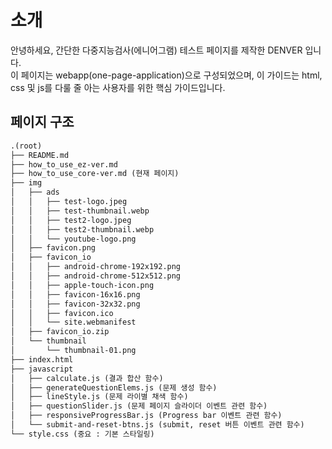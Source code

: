 # 소개

안녕하세요, 간단한 다중지능검사(에니어그램) 테스트 페이지를 제작한 DENVER 입니다.  
이 페이지는 webapp(one-page-application)으로 구성되었으며,
이 가이드는 html, css 및 js를 다룰 줄 아는 사용자를 위한 핵심 가이드입니다.

## 페이지 구조

```txt
.(root)
├── README.md 
├── how_to_use_ez-ver.md
├── how_to_use_core-ver.md (현재 페이지)
├── img
│   ├── ads
│   │   ├── test-logo.jpeg
│   │   ├── test-thumbnail.webp
│   │   ├── test2-logo.jpeg
│   │   ├── test2-thumbnail.webp
│   │   └── youtube-logo.png
│   ├── favicon.png
│   ├── favicon_io
│   │   ├── android-chrome-192x192.png
│   │   ├── android-chrome-512x512.png
│   │   ├── apple-touch-icon.png
│   │   ├── favicon-16x16.png
│   │   ├── favicon-32x32.png
│   │   ├── favicon.ico
│   │   └── site.webmanifest
│   ├── favicon_io.zip
│   └── thumbnail
│       └── thumbnail-01.png
├── index.html
├── javascript
│   ├── calculate.js (결과 합산 함수)
│   ├── generateQuestionElems.js (문제 생성 함수)
│   ├── lineStyle.js (문제 라이별 채색 함수)
│   ├── questionSlider.js (문제 페이지 슬라이더 이벤트 관련 함수)
│   ├── responsiveProgressBar.js (Progress bar 이벤트 관련 함수)
│   └── submit-and-reset-btns.js (submit, reset 버튼 이벤트 관련 함수)
└── style.css (중요 : 기본 스타일링)
```
